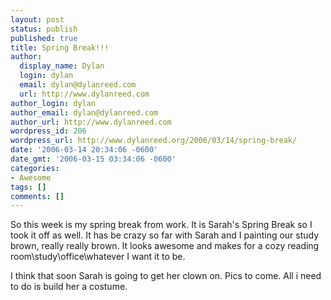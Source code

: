 ```yaml
---
layout: post
status: publish
published: true
title: Spring Break!!!
author:
  display_name: Dylan
  login: dylan
  email: dylan@dylanreed.com
  url: http://www.dylanreed.com
author_login: dylan
author_email: dylan@dylanreed.com
author_url: http://www.dylanreed.com
wordpress_id: 206
wordpress_url: http://www.dylanreed.org/2006/03/14/spring-break/
date: '2006-03-14 20:34:06 -0600'
date_gmt: '2006-03-15 03:34:06 -0600'
categories:
- Awesome
tags: []
comments: []
---
```

<p>So this week is my spring break from work. It is Sarah's Spring Break so I took it off as well. It has be crazy so far with Sarah and I painting our study brown, really really brown. It looks awesome and makes for a cozy reading room\study\office\whatever I want it to be.</p></p>
<p>I think that soon Sarah is going to get her clown on. Pics to come. All i need to do is build her a costume.<br />
</p></p>
